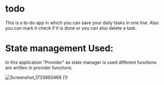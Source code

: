 # todo

This is a to-do app in which you can save your daily tasks in one line. Also you can mark it check if it is done
or you can also delete a task.

# State management Used:

In this application "Provider" as state manager is used different functions are written in provider functions.

![Screenshot_1733860469 (1)](https://github.com/user-attachments/assets/74a1a684-cb0a-4547-8568-bfeebf39df9e)

